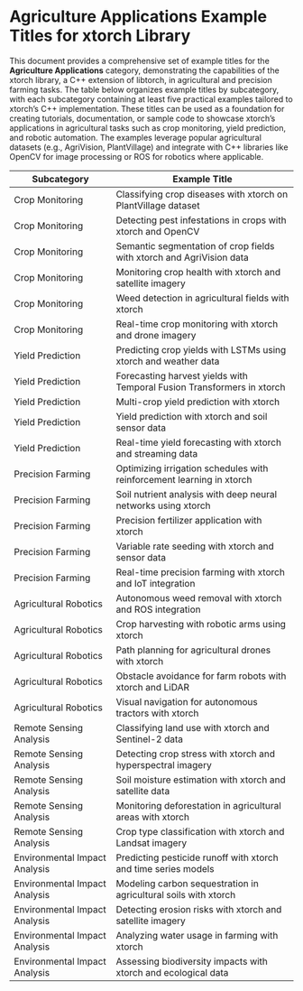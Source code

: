 # Agriculture Applications Example Titles for xtorch Library

This document provides a comprehensive set of example titles for the **Agriculture Applications** category, demonstrating the capabilities of the xtorch library, a C++ extension of libtorch, in agricultural and precision farming tasks. The table below organizes example titles by subcategory, with each subcategory containing at least five practical examples tailored to xtorch’s C++ implementation. These titles can be used as a foundation for creating tutorials, documentation, or sample code to showcase xtorch’s applications in agricultural tasks such as crop monitoring, yield prediction, and robotic automation. The examples leverage popular agricultural datasets (e.g., AgriVision, PlantVillage) and integrate with C++ libraries like OpenCV for image processing or ROS for robotics where applicable.

| **Subcategory**                     | **Example Title**                                                                 |
|-------------------------------------|-----------------------------------------------------------------------------------|
| Crop Monitoring                     | Classifying crop diseases with xtorch on PlantVillage dataset                     |
| Crop Monitoring                     | Detecting pest infestations in crops with xtorch and OpenCV                       |
| Crop Monitoring                     | Semantic segmentation of crop fields with xtorch and AgriVision data              |
| Crop Monitoring                     | Monitoring crop health with xtorch and satellite imagery                          |
| Crop Monitoring                     | Weed detection in agricultural fields with xtorch                                 |
| Crop Monitoring                     | Real-time crop monitoring with xtorch and drone imagery                          |
| Yield Prediction                    | Predicting crop yields with LSTMs using xtorch and weather data                  |
| Yield Prediction                    | Forecasting harvest yields with Temporal Fusion Transformers in xtorch            |
| Yield Prediction                    | Multi-crop yield prediction with xtorch                                          |
| Yield Prediction                    | Yield prediction with xtorch and soil sensor data                                |
| Yield Prediction                    | Real-time yield forecasting with xtorch and streaming data                       |
| Precision Farming                   | Optimizing irrigation schedules with reinforcement learning in xtorch             |
| Precision Farming                   | Soil nutrient analysis with deep neural networks using xtorch                     |
| Precision Farming                   | Precision fertilizer application with xtorch                                      |
| Precision Farming                   | Variable rate seeding with xtorch and sensor data                                |
| Precision Farming                   | Real-time precision farming with xtorch and IoT integration                      |
| Agricultural Robotics                | Autonomous weed removal with xtorch and ROS integration                          |
| Agricultural Robotics                | Crop harvesting with robotic arms using xtorch                                   |
| Agricultural Robotics                | Path planning for agricultural drones with xtorch                                |
| Agricultural Robotics                | Obstacle avoidance for farm robots with xtorch and LiDAR                         |
| Agricultural Robotics                | Visual navigation for autonomous tractors with xtorch                             |
| Remote Sensing Analysis             | Classifying land use with xtorch and Sentinel-2 data                              |
| Remote Sensing Analysis             | Detecting crop stress with xtorch and hyperspectral imagery                      |
| Remote Sensing Analysis             | Soil moisture estimation with xtorch and satellite data                          |
| Remote Sensing Analysis             | Monitoring deforestation in agricultural areas with xtorch                       |
| Remote Sensing Analysis             | Crop type classification with xtorch and Landsat imagery                         |
| Environmental Impact Analysis       | Predicting pesticide runoff with xtorch and time series models                   |
| Environmental Impact Analysis       | Modeling carbon sequestration in agricultural soils with xtorch                   |
| Environmental Impact Analysis       | Detecting erosion risks with xtorch and satellite imagery                        |
| Environmental Impact Analysis       | Analyzing water usage in farming with xtorch                                     |
| Environmental Impact Analysis       | Assessing biodiversity impacts with xtorch and ecological data                   |
